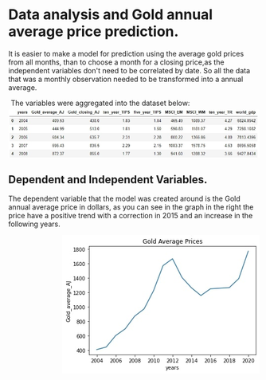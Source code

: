# Data analysis and Gold annual average price prediction.

  
<div>
    <div>
        <p>It is easier to make a model for prediction using the average gold prices from all months, than to choose a month for a closing price,as the independent variables don't need to be correlated by date. So all the data that was a monthly observation needed to be transformed into a annual average.
        </p>
        <p style="margin: 5px">The variables were aggregated into the dataset below:</p>
        <img src="./images/image2.jpg">
    </div>
</div>

## Dependent and Independent Variables.

<div>
    <div>
        <div>
            <p>The dependent variable that the model was created around is the Gold annual average price in dollars, as you can see in the graph in the right the price have a positive trend with a correction in 2015 and an increase in the following years.</p>
        </div>
        <img src="./images/image10.jpg" style="float: right;">
    </div>
</div>

